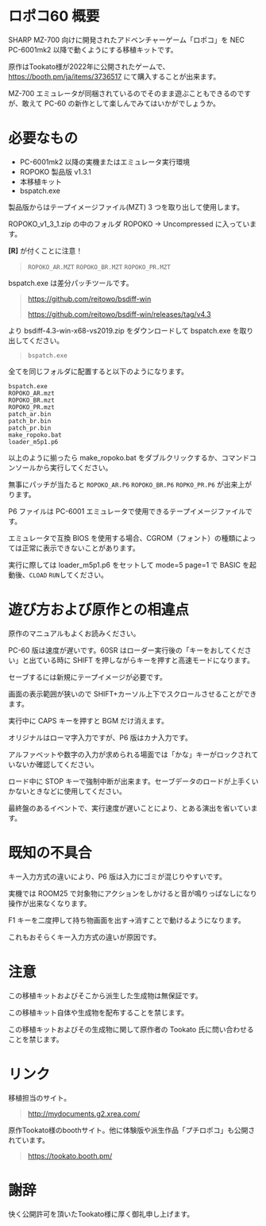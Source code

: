 # ロポコ60 概要

SHARP MZ-700 向けに開発されたアドベンチャーゲーム「ロポコ」を NEC PC-6001mk2 以降で動くようにする移植キットです。

原作はTookato様が2022年に公開されたゲームで、https://booth.pm/ja/items/3736517 にて購入することが出来ます。

MZ-700 エミュレータが同梱されているのでそのまま遊ぶこともできるのですが、敢えて PC-60 の新作として楽しんでみてはいかがでしょうか。
  
# 必要なもの
  
- PC-6001mk2 以降の実機またはエミュレータ実行環境
- ROPOKO 製品版 v1.3.1
- 本移植キット
- bspatch.exe

製品版からはテープイメージファイル(MZT) 3 つを取り出して使用します。

ROPOKO_v1_3_1.zip の中のフォルダ ROPOKO -> Uncompressed に入っています。
  
**[R]** が付くことに注意！ 

>`ROPOKO_AR.MZT`
`ROPOKO_BR.MZT`
`ROPOKO_PR.MZT`

bspatch.exe は差分パッチツールです。
  
> https://github.com/reitowo/bsdiff-win
> 
> https://github.com/reitowo/bsdiff-win/releases/tag/v4.3  

より bsdiff-4.3-win-x68-vs2019.zip をダウンロードして bspatch.exe を取り出してください。

>`bspatch.exe`

全てを同じフォルダに配置すると以下のようになります。

```
bspatch.exe
ROPOKO_AR.mzt
ROPOKO_BR.mzt
ROPOKO_PR.mzt
patch_ar.bin
patch_br.bin
patch_pr.bin
make_ropoko.bat
loader_m5p1.p6
```
以上のように揃ったら make_ropoko.bat をダブルクリックするか、コマンドコンソールから実行してください。

無事にパッチが当たると `ROPOKO_AR.P6` `ROPOKO_BR.P6` `ROPKO_PR.P6` が出来上がります。

P6 ファイルは PC-6001 エミュレータで使用できるテープイメージファイルです。

エミュレータで互換 BIOS を使用する場合、CGROM（フォント）の種類によっては正常に表示できないことがあります。

実行に際しては loader_m5p1.p6 をセットして mode=5 page=1 で BASIC を起動後、`CLOAD` `RUN`してください。

# 遊び方および原作との相違点

原作のマニュアルもよくお読みください。

PC-60 版は速度が遅いです。60SR はローダー実行後の「キーをおしてください」と出ている時に SHIFT を押しながらキーを押すと高速モードになります。

セーブするには新規にテープイメージが必要です。

画面の表示範囲が狭いので SHIFT+カーソル上下でスクロールさせることができます。

実行中に CAPS キーを押すと BGM だけ消えます。

オリジナルはローマ字入力ですが、P6 版はカナ入力です。

アルファベットや数字の入力が求められる場面では「かな」キーがロックされていないか確認してください。

ロード中に STOP キーで強制中断が出来ます。セーブデータのロードが上手くいかないときなどに使用してください。

最終盤のあるイベントで、実行速度が遅いことにより、とある演出を省いています。

# 既知の不具合
キー入力方式の違いにより、P6 版は入力にゴミが混じりやすいです。

実機では ROOM25 で対象物にアクションをしかけると音が鳴りっぱなしになり操作が出来なくなります。

F1 キーを二度押して持ち物画面を出す→消すことで動けるようになります。

これもおそらくキー入力方式の違いが原因です。

# 注意
 この移植キットおよびそこから派生した生成物は無保証です。
 
 この移植キット自体や生成物を配布することを禁じます。
 
 この移植キットおよびその生成物に関して原作者の Tookato 氏に問い合わせることを禁じます。

# リンク
移植担当のサイト。
  
> http://mydocuments.g2.xrea.com/
  
原作Tookato様のboothサイト。他に体験版や派生作品「プチロポコ」も公開されています。
   
> https://tookato.booth.pm/


# 謝辞
快く公開許可を頂いたTookato様に厚く御礼申し上げます。

